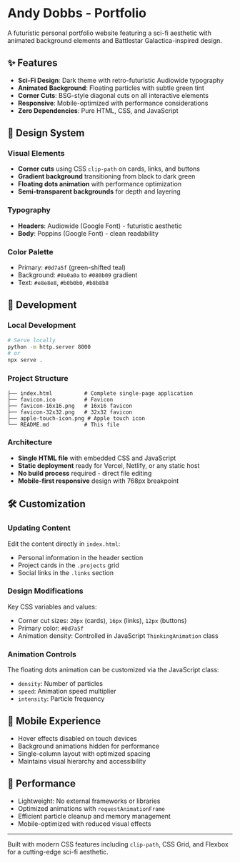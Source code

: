 # Andy Dobbs - Portfolio

A futuristic personal portfolio website featuring a sci-fi aesthetic with animated background elements and Battlestar Galactica-inspired design.

## ✨ Features

- **Sci-Fi Design**: Dark theme with retro-futuristic Audiowide typography
- **Animated Background**: Floating particles with subtle green tint
- **Corner Cuts**: BSG-style diagonal cuts on all interactive elements
- **Responsive**: Mobile-optimized with performance considerations
- **Zero Dependencies**: Pure HTML, CSS, and JavaScript

## 🎨 Design System

### Visual Elements
- **Corner cuts** using CSS `clip-path` on cards, links, and buttons
- **Gradient background** transitioning from black to dark green
- **Floating dots animation** with performance optimization
- **Semi-transparent backgrounds** for depth and layering

### Typography
- **Headers**: Audiowide (Google Font) - futuristic aesthetic
- **Body**: Poppins (Google Font) - clean readability

### Color Palette
- Primary: `#0d7a5f` (green-shifted teal)
- Background: `#0a0a0a` to `#080b09` gradient
- Text: `#e8e8e8`, `#b0b0b0`, `#b8b8b8`

## 🚀 Development

### Local Development
```bash
# Serve locally
python -m http.server 8000
# or
npx serve .
```

### Project Structure
```
├── index.html          # Complete single-page application
├── favicon.ico         # Favicon
├── favicon-16x16.png   # 16x16 favicon
├── favicon-32x32.png   # 32x32 favicon
├── apple-touch-icon.png # Apple touch icon
└── README.md           # This file
```

### Architecture
- **Single HTML file** with embedded CSS and JavaScript
- **Static deployment** ready for Vercel, Netlify, or any static host
- **No build process** required - direct file editing
- **Mobile-first responsive** design with 768px breakpoint

## 🛠 Customization

### Updating Content
Edit the content directly in `index.html`:
- Personal information in the header section
- Project cards in the `.projects` grid
- Social links in the `.links` section

### Design Modifications
Key CSS variables and values:
- Corner cut sizes: `20px` (cards), `16px` (links), `12px` (buttons)
- Primary color: `#0d7a5f`
- Animation density: Controlled in JavaScript `ThinkingAnimation` class

### Animation Controls
The floating dots animation can be customized via the JavaScript class:
- `density`: Number of particles
- `speed`: Animation speed multiplier
- `intensity`: Particle frequency

## 📱 Mobile Experience

- Hover effects disabled on touch devices
- Background animations hidden for performance
- Single-column layout with optimized spacing
- Maintains visual hierarchy and accessibility

## 🎯 Performance

- Lightweight: No external frameworks or libraries
- Optimized animations with `requestAnimationFrame`
- Efficient particle cleanup and memory management
- Mobile-optimized with reduced visual effects

---

Built with modern CSS features including `clip-path`, CSS Grid, and Flexbox for a cutting-edge sci-fi aesthetic.